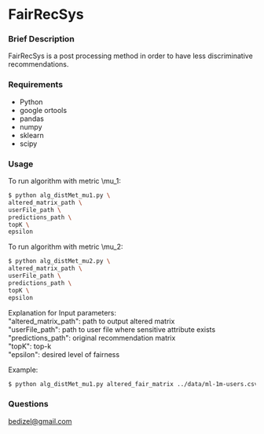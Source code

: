 # FairRecSys

### Brief Description

FairRecSys is a post processing method in order to have less discriminative recommendations.

### Requirements
- Python
- google ortools
- pandas
- numpy
- sklearn
- scipy

### Usage
To run algorithm with metric \mu_1:
```sh
$ python alg_distMet_mu1.py \
altered_matrix_path \
userFile_path \
predictions_path \ 
topK \
epsilon
```

To run algorithm with metric \mu_2:
```sh
$ python alg_distMet_mu2.py \
altered_matrix_path \
userFile_path \
predictions_path \ 
topK \
epsilon
```

Explanation for Input parameters:<br>
"altered_matrix_path": path to output altered matrix<br>
"userFile_path": path to user file where sensitive attribute exists<br> 
"predictions_path": original recommendation matrix<br>
"topK": top-k<br>
"epsilon": desired level of fairness<br>

Example: 
```sh 
$ python alg_distMet_mu1.py altered_fair_matrix ../data/ml-1m-users.csv ../data/ml-1m-pred-wrmf.csv 20 0.2
```

### Questions
bedizel@gmail.com
